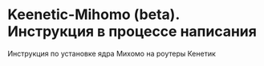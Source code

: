 # Keenetic-Mihomo (beta). Инструкция в процессе написания
Инструкция по установке ядра Михомо на роутеры Кенетик

